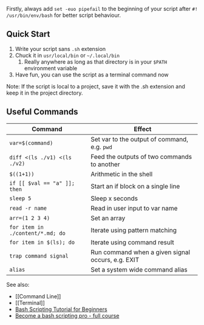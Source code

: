 
Firstly, always add `set -euo pipefail` to the beginning of your script after `#! /usr/bin/env/bash` for better script behaviour.

## Quick Start
1. Write your script sans `.sh` extension
2. Chuck it in `usr/local/bin` or `~/.local/bin`
	1. Really anywhere as long as that directory is in your `$PATH` environment  variable
3. Have fun, you can use the script as a terminal command now

Note: If the script is local to a project, save it with the .sh extension and keep it in the project directory.

## Useful Commands

| Command                          | Effect                                            |
| -------------------------------- | ------------------------------------------------- |
| `var=$(command)`                 | Set var to the output of command, e.g. `pwd`      |
| `diff <(ls ./v1) <(ls ./v2)`     | Feed the outputs of two commands to another       |
| `$((1+1))`                       | Arithmetic in the shell                           |
| `if [[ $val == "a" ]]; then`     | Start an if block on a single line                |
| `sleep 5`                        | Sleep x seconds                                   |
| `read -r name`                   | Read in user input to var name                    |
| `arr=(1 2 3 4)`                  | Set an array                                      |
| `for item in ./content/*.md; do` | Iterate using pattern matching                    |
| `for item in $(ls); do`          | Iterate using command result                      |
| `trap command signal`            | Run command when a given signal occurs, e.g. EXIT |
| `alias`                          | Set a system wide command alias                   |


See also:
- [[Command Line]]
- [[Terminal]]
- [Bash Scripting Tutorial for Beginners](https://linuxconfig.org/bash-scripting-tutorial-for-beginners)
- [Become a bash scripting pro - full course](https://www.youtube.com/watch?v=4ygaA_y1wvQå)